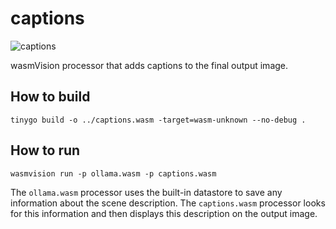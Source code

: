 # captions

![captions](../../images/captions-processor.png)

wasmVision processor that adds captions to the final output image. 

## How to build

```shell
tinygo build -o ../captions.wasm -target=wasm-unknown --no-debug .
```

## How to run

```shell
wasmvision run -p ollama.wasm -p captions.wasm
```

The `ollama.wasm` processor uses the built-in datastore to save any information about the scene description. The `captions.wasm` processor looks for this information and then displays this description on the output image.
